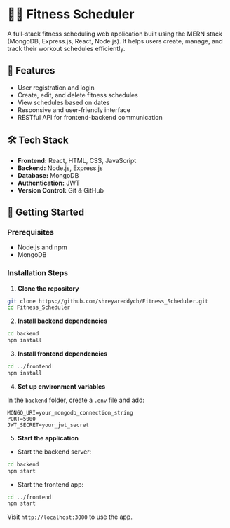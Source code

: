 
# 🏋️‍♀️ Fitness Scheduler

A full-stack fitness scheduling web application built using the MERN stack (MongoDB, Express.js, React, Node.js). It helps users create, manage, and track their workout schedules efficiently.

## 🚀 Features

- User registration and login
- Create, edit, and delete fitness schedules
- View schedules based on dates
- Responsive and user-friendly interface
- RESTful API for frontend-backend communication

## 🛠️ Tech Stack

- **Frontend:** React, HTML, CSS, JavaScript  
- **Backend:** Node.js, Express.js  
- **Database:** MongoDB  
- **Authentication:** JWT  
- **Version Control:** Git & GitHub

## 🧩 Getting Started

### Prerequisites

- Node.js and npm
- MongoDB

### Installation Steps

1. **Clone the repository**

```bash
git clone https://github.com/shreyareddych/Fitness_Scheduler.git
cd Fitness_Scheduler
```

2. **Install backend dependencies**

```bash
cd backend
npm install
```

3. **Install frontend dependencies**

```bash
cd ../frontend
npm install
```

4. **Set up environment variables**

In the `backend` folder, create a `.env` file and add:

```
MONGO_URI=your_mongodb_connection_string
PORT=5000
JWT_SECRET=your_jwt_secret
```

5. **Start the application**

- Start the backend server:

```bash
cd backend
npm start
```

- Start the frontend app:

```bash
cd ../frontend
npm start
```

Visit `http://localhost:3000` to use the app.

